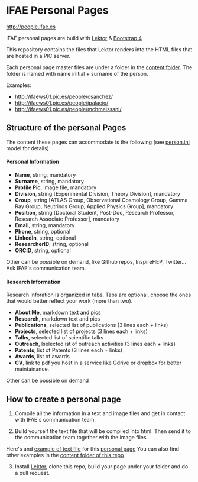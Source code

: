 # IFAE Personal Pages

http://people.ifae.es

IFAE personal pages are build with [Lektor](https://www.getlektor.com/) & [Bootstrap 4](http://getbootstrap.com/)

This repository contains the files that Lektor renders into the HTML files that are hosted in a PIC server.

Each personal page master files are under a folder in the [content folder](https://github.com/IFAE/people/tree/master/content). The folder is named with name initial + surname of the person.

Examples:

- http://ifaews01.pic.es/people/csanchez/
- http://ifaews01.pic.es/people/jpalacio/
- http://ifaews01.pic.es/people/mchmeissani/

## Structure of the personal Pages
The content these pages can accommodate is the following (see [person.ini](https://github.com/IFAE/people/blob/master/models/person.ini) model for details)

#### Personal Information
- **Name**, string, mandatory
- **Surname**, string, mandatory
- **Profile Pic**, image file, mandatory
- **Division**, string [Experimental Division, Theory Division], mandatory
- **Group**, string [ATLAS Group, Observational Cosmology Group, Gamma Ray Group, Neutrinos Group, Applied Physics Group], mandatory
- **Position**, string [Doctoral Student, Post-Doc, Research Professor, Research Associate Professor], mandatory
- **Email**, string, mandatory
- **Phone**, string, optional
- **LinkedIn**, string, optional
- **ResearcherID**, string, optional
- **ORCID**, string, optional

Other can be possible on demand, like Github repos, InspireHEP, Twitter... Ask IFAE's communication team.

#### Research Information
Research inforation is organized in tabs. Tabs are optional, choose the ones that would better reflect your work (more than two).

- **About Me**, markdown text and pics
- **Research**, markdown text and pics
- **Publications**, selected list of publications (3 lines each + links)
- **Projects**, selected list of projects (3 lines each + links)
- **Talks**, selected list of scientific talks
- **Outreach**, lselected ist of outreach activities (3 lines each + links)
- **Patents**, list of Patents (3 lines each + links)
- **Awards**, list of awards
- **CV**, link to pdf you host in a service like Gdrive or dropbox for better maintainance.

Other can be possible on demand

## How to create a personal page

1. Compile all the information in a text and image files and get in contact with IFAE's communication team.

2. Build yourself the text file that will be compiled into html. Then send it to the communication team together with the image files.

Here's and [example of text file](https://github.com/IFAE/people/blob/master/content/csanchez/contents.lr) for this [personal page](http://ifaews01.pic.es/people/csanchez/)
You can also find other examples in the [content folder of this repo](https://github.com/IFAE/people/tree/master/content)

3. Install [Lektor](https://www.getlektor.com/), clone this repo, build your page under your folder and do a pull request.